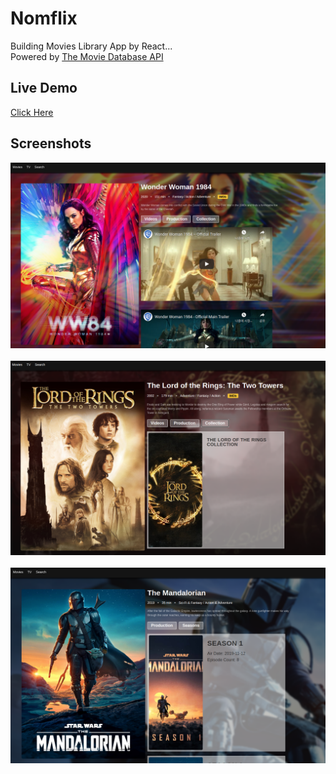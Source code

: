 # Nomflix

Building Movies Library App by React...<br>
Powered by [The Movie Database API](https://www.themoviedb.org/)

## Live Demo

[Click Here](https://unruffled-agnesi-1bc8d2.netlify.app)

## Screenshots

![Screenshot 1](screenshots/Nomflix1.png)<br><br>
![Screenshot 2](screenshots/Nomflix2.png)<br><br>
![Screenshot 3](screenshots/Nomflix3.png)
